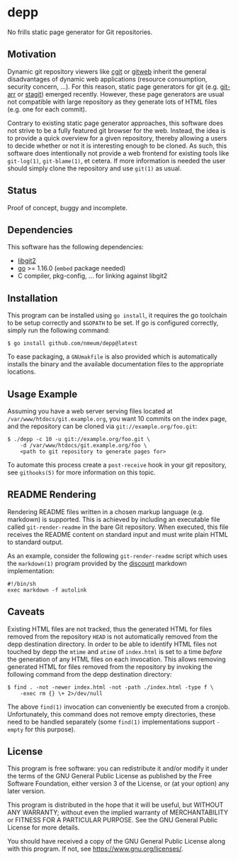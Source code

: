 # depp

No frills static page generator for Git repositories.

## Motivation

Dynamic git repository viewers like [cgit][cgit website] or
[gitweb][gitweb website] inherit the general disadvantages of dynamic
web applications (resource consumption, security concern, …). For this
reason, static page generators for git (e.g. [git-arr][git-arr website]
or [stagit][stagit website]) emerged recently. However, these page
generators are usual not compatible with large repository as they
generate lots of HTML files (e.g. one for each commit).

Contrary to existing static page generator approaches, this software
does not strive to be a fully featured git browser for the web. Instead,
the idea is to provide a quick overview for a given repository, thereby
allowing a users to decide whether or not it is interesting enough to be
cloned. As such, this software does intentionally not provide a web
frontend for existing tools like `git-log(1)`, `git-blame(1)`, et
cetera. If more information is needed the user should simply clone the
repository and use `git(1)` as usual.

## Status

Proof of concept, buggy and incomplete.

## Dependencies

This software has the following dependencies:

* [libgit2][libgit2 website]
* [go][go website] >= 1.16.0 (`embed` package needed)
* C compiler, pkg-config, … for linking against libgit2

## Installation

This program can be installed using `go install`, it requires the go
toolchain to be setup correctly and `$GOPATH` to be set. If go is
configured correctly, simply run the following command:

	$ go install github.com/nmeum/depp@latest

To ease packaging, a `GNUmakfile` is also provided which is
automatically installs the binary and the available documentation files
to the appropriate locations.

## Usage Example

Assuming you have a web server serving files located at
`/var/www/htdocs/git.example.org`, you want 10 commits on the index
page, and the repository can be cloned via `git://example.org/foo.git`:

	$ ./depp -c 10 -u git://example.org/foo.git \
		-d /var/www/htdocs/git.example.org/foo \
		<path to git repository to generate pages for>

To automate this process create a `post-receive` hook in your git
repository, see `githooks(5)` for more information on this topic.

## README Rendering

Rendering README files written in a chosen markup language (e.g.
markdown) is supported. This is achieved by including an executable file
called `git-render-readme` in the bare Git repository. When executed,
this file receives the README content on standard input and must write
plain HTML to standard output.

As an example, consider the following `git-render-readme` script which
uses the `markdown(1)` program provided by the [discount][discount website]
markdown implementation:

	#!/bin/sh
	exec markdown -f autolink

## Caveats

Existing HTML files are not tracked, thus the generated HTML for files
removed from the repository `HEAD` is not automatically removed from
the depp destination directory. In order to be able to identify HTML
files not touched by depp the `mtime` and `atime` of `index.html` is set
to a time *before* the generation of any HTML files on each invocation.
This allows removing generated HTML for files removed from the
repository by invoking the following command from the depp destination
directory:

	$ find . -not -newer index.html -not -path ./index.html -type f \
		-exec rm {} \+ 2>/dev/null

The above `find(1)` invocation can conveniently be executed from a
cronjob. Unfortunately, this command does not remove empty directories,
these need to be handled separately (some `find(1)` implementations
support `-empty` for this purpose).

## License

This program is free software: you can redistribute it and/or modify it
under the terms of the GNU General Public License as published by the
Free Software Foundation, either version 3 of the License, or (at your
option) any later version.

This program is distributed in the hope that it will be useful, but
WITHOUT ANY WARRANTY; without even the implied warranty of
MERCHANTABILITY or FITNESS FOR A PARTICULAR PURPOSE. See the GNU General
Public License for more details.

You should have received a copy of the GNU General Public License along
with this program. If not, see <https://www.gnu.org/licenses/>.

[cgit website]: https://git.zx2c4.com/cgit/
[gitweb website]: https://git-scm.com/docs/gitweb
[git-arr website]: https://blitiri.com.ar/p/git-arr/
[stagit website]: http://codemadness.nl/git/stagit/log.html
[libgit2 website]: https://libgit2.org/
[go website]: https://golang.org/
[discount website]: http://www.pell.portland.or.us/~orc/Code/discount/
[git2go repo]: https://github.com/libgit2/git2go
[git2go build]: https://github.com/libgit2/git2go#installing
